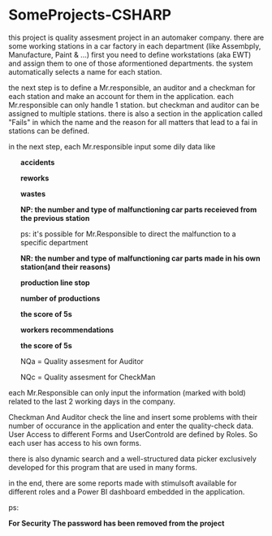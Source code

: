 # SomeProjects-CSHARP


this project is quality assesment project in an automaker company. there are some working stations in a car factory in each department (like Assembply, Manufacture, Paint & ...)
first you need to define workstations (aka EWT) and assign them to one of those aformentioned departments. the system automatically selects a name for each station.

the next step is to define a Mr.responsible, an auditor and a checkman for each station and make an account for them in the application. each Mr.responsible can only handle 1 
station. but checkman and auditor can be assigned to multiple stations. there is also a section in  the application called "Fails" in which the name and the reason for all 
matters that lead to a fai in stations can be defined.

in the next step, each Mr.responsible input some dily data like 
<ul><b>accidents</b></ul>
<ul><b>reworks</b></ul>
<ul><b>wastes</b></ul>
<ul><b>NP: the number and type of malfunctioning car parts receieved from the previous station</b></ul>   
<ul>ps: it's possible for Mr.Responsible to direct the malfunction to a specific department</ul>
<ul><b>NR: the number and type of malfunctioning car parts made in his own station(and their reasons)</b></ul>
<ul><b>production line stop</b></ul>
<ul><b>number of productions</b></ul>
<ul><b>the score of 5s</b></ul>
<ul><b>workers recommendations</b></ul>
<ul><b>the score of 5s</b></ul>
<ul> NQa = Quality assesment for Auditor </ul>
<ul> NQc = Quality assesment for CheckMan </ul>


each Mr.Responsible can only input the information (marked with bold) related to the last 2 working days in the company.


Checkman And Auditor check the line and insert some problems with their number of occurance in the application and enter the quality-check data. User Access to different Forms
and UserControld are defined by Roles. So each user has access to his own forms.

there is also dynamic search and a well-structured data picker exclusively developed for this program that are used in many forms.

in the end, there are some reports made with stimulsoft available for different roles and a Power BI dashboard embedded in the application.

ps:

<b>For Security The password has been removed from the project</b>
